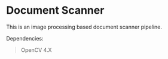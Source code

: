 # Document Scanner

This is an image processing based document scanner pipeline.

Dependencies:

> OpenCV 4.X
